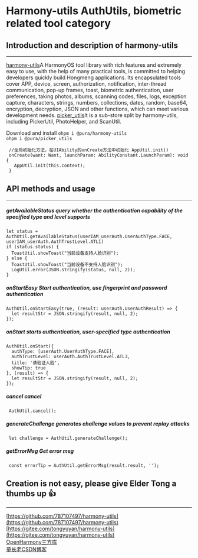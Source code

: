 # Harmony-utils AuthUtils, biometric related tool category

## Introduction and description of harmony-utils

------
[harmony-utils](https://ohpm.openharmony.cn/#/cn/detail/@pura%2Fharmony-utils)A HarmonyOS tool library with rich features and extremely easy to use, with the help of many practical tools, is committed to helping developers quickly build Hongmeng applications. Its encapsulated tools cover APP, device, screen, authorization, notification, inter-thread communication, pop-up frames, toast, biometric authentication, user preferences, taking photos, albums, scanning codes, files, logs, exception capture, characters, strings, numbers, collections, dates, random, base64, encryption, decryption, JSON and other functions, which can meet various development needs.
[picker_utils](https://ohpm.openharmony.cn/#/cn/detail/@pura%2Fpicker_utils)It is a sub-store split by harmony-utils, including PickerUtil, PhotoHelper, and ScanUtil.

Download and install
`ohpm i @pura/harmony-utils`  
`ohpm i @pura/picker_utils`

 ```
  //全局初始化方法，在UIAbility的onCreate方法中初始化 AppUtil.init()
  onCreate(want: Want, launchParam: AbilityConstant.LaunchParam): void {
    AppUtil.init(this.context);
  }
 ```

## API methods and usage

------

##### getAvailableStatus query whether the authentication capability of the specified type and level supports

```
let status = AuthUtil.getAvailableStatus(userIAM_userAuth.UserAuthType.FACE, userIAM_userAuth.AuthTrustLevel.ATL1)
if (status.status) {
  ToastUtil.showToast("当前设备支持人脸识别");
} else {
  ToastUtil.showToast("当前设备不支持人脸识别");
  LogUtil.error(JSON.stringify(status, null, 2));
}
```

##### onStartEasy Start authentication, use fingerprint and password authentication

```
AuthUtil.onStartEasy(true, (result: userAuth.UserAuthResult) => {
  let resultStr = JSON.stringify(result, null, 2);
});
```

##### onStart starts authentication, user-specified type authentication

```
AuthUtil.onStart({
  authType: [userAuth.UserAuthType.FACE],
  authTrustLevel: userAuth.AuthTrustLevel.ATL3,
  title: '请验证人脸',
  showTip: true
}, (result) => {
  let resultStr = JSON.stringify(result, null, 2);
});
```

##### cancel cancel

```
 AuthUtil.cancel();
```

##### generateChallenge generates challenge values ​​to prevent replay attacks

```
 let challenge = AuthUtil.generateChallenge();
```

##### getErrorMsg Get error msg

```
 const errorTip = AuthUtil.getErrorMsg(result.result, '');
```

## Creation is not easy, please give Elder Tong a thumbs up 👍

------
[https://github.com/787107497/harmony-utils](https://github.com/787107497/harmony-utils)   
[https://gitee.com/tongyuyan/harmony-utils](https://gitee.com/tongyuyan/harmony-utils)   
[OpenHarmony三方库](https://ohpm.openharmony.cn/#/cn/detail/@pura%2Fharmony-utils)   
[童长老CSDN博客](https://blog.csdn.net/qq_32922545)   
   



